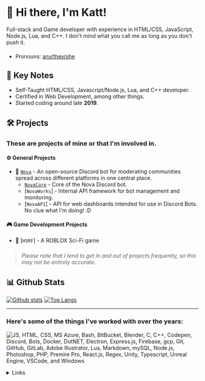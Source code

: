 # :wave: Hi there, I'm Katt!

Full-stack and Game developer with experience in HTML/CSS, JavaScript, Node.js, Lua, and C++. I don't mind what you call me as long as you don't push it.
#### 
- Pronouns: [any/they/she](https://en.pronouns.page/@west7014)

## 📌 Key Notes

- Self-Taught HTML/CSS, Javascript/Node.js, Lua, and C++ developer.
- Certified in Web Development, among other things.
- Started coding around late **2019**.

## 🛠️ Projects
### These are projects of mine or that I'm involved in.
#### ⚙️ General Projects
- 🤖 [`Nova`](https://github.com/Nirmini/Nova) - An open-source Discord bot for moderating communities spread across different platforms in one central place.
   - [`NovaCore`](https://github.com/thatWest7014/NovaCore) - Core of the Nova Discord bot. 
   - [`NovaWorks`] - Internal API framework for bot management and monitoring.
   - [`NovaAPI`] - API for web dashboards intended for use in Discord Bots. No clue what I'm doing! :D
#### 🎮 Game Development Projects
- 🏢 [`HSRF`] - A ROBLOX Sci-Fi game

##### 
> *Please note that I tend to get in and out of projects frequently, so this may not be entirely accurate.*

## 📊 Github Stats

<a href="#">![Github stats](https://github-readme-stats.vercel.app/api?username=thatWest7014&theme=blueberry&count_private=true&hide_border=true&line_height=20)</a>
<a href="#">![Top Langs](https://github-readme-stats.vercel.app/api/top-langs/?username=thatWest7014&layout=compact&theme=blueberry&count_private=true&hide_border=true)</a>

---

### Here's some of the things I've worked with over the years:
![JS, HTML, CSS, MS Azure, Bash, BitBucket, Blender, C, C++, Codepen, Discord, Bots, Docker, DotNET, Electron, Express.js, Firebase, gcp, Git, GitHub, GitLab, Adobe Illustrator, Lua, Markdown, mySQL, Node.js, Photoshop, PHP, Premire Pro, React.js, Regex, Unity, Typescript, Unreal Engine, VSCode, and Windows](https://skillicons.dev/icons?i=js,html,css,azure,bash,bitbucket,blender,c,cpp,codepen,discord,bots,discordjs,docker,dotnet,electron,express,firebase,gcp,git,github,gitlab,ai,lua,md,mysql,nodejs,ps,php,pr,react,regex,unity,ts,unreal,vscode,windows)

<details>
  <summary>Links</summary>

  - [`Discord`](https://discord.gg/9Y7aZejzUH)  
  - [`NovaBot`](https://github.com/Nirmini/NovaBot)  
  - [`GitHub Readme Stats`](https://github.com/anuraghazra/github-readme-stats)  
  - [`Skill Icons`](https://skillicons.dev)  

</details>
